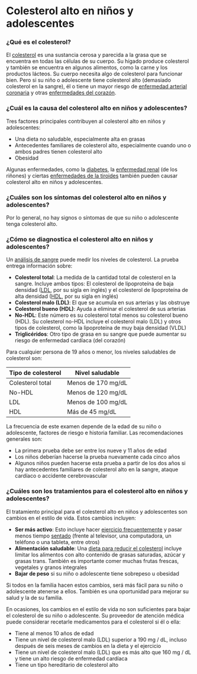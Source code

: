 Colesterol alto en niños y adolescentes
=======================================


### ¿Qué es el colesterol?


El [colesterol](https://medlineplus.gov/spanish/cholesterol.html) es una sustancia cerosa y parecida a la grasa que se encuentra en todas las células de su cuerpo. Su hígado produce colesterol y también se encuentra en algunos alimentos, como la carne y los productos lácteos. Su cuerpo necesita algo de colesterol para funcionar bien. Pero si su niño o adolescente tiene colesterol alto (demasiado colesterol en la sangre), él o tiene un mayor riesgo de [enfermedad arterial coronaria](https://medlineplus.gov/spanish/coronaryarterydisease.html) y otras [enfermedades del corazón](https://medlineplus.gov/spanish/heartdiseases.html).


### ¿Cuál es la causa del colesterol alto en niños y adolescentes?


Tres factores principales contribuyen al colesterol alto en niños y adolescentes:

* Una dieta no saludable, especialmente alta en grasas
* Antecedentes familiares de colesterol alto, especialmente cuando uno o ambos padres tienen colesterol alto
* Obesidad


Algunas enfermedades, como la [diabetes](https://medlineplus.gov/spanish/diabetesinchildrenandteens.html), la [enfermedad renal](https://medlineplus.gov/spanish/kidneydiseases.html) (de los riñones) y ciertas [enfermedades de la tiroides](https://medlineplus.gov/spanish/thyroiddiseases.html) también pueden causar colesterol alto en niños y adolescentes.


### ¿Cuáles son los síntomas del colesterol alto en niños y adolescentes?


Por lo general, no hay signos o síntomas de que su niño o adolescente tenga colesterol alto.


### ¿Cómo se diagnostica el colesterol alto en niños y adolescentes?


Un [análisis de sangre](https://medlineplus.gov/spanish/cholesterollevelswhatyouneedtoknow.html) puede medir los niveles de colesterol. La prueba entrega información sobre:

* **Colesterol total**: La medida de la cantidad total de colesterol en la sangre. Incluye ambos tipos: El colesterol de lipoproteína de baja densidad ([LDL](https://medlineplus.gov/spanish/ldlthebadcholesterol.html), por su sigla en inglés) y el colesterol de lipoproteína de alta densidad ([HDL](https://medlineplus.gov/spanish/hdlthegoodcholesterol.html), por su sigla en inglés)
* **Colesterol malo (LDL)**: El que se acumula en sus arterias y las obstruye
* **Colesterol bueno (HDL)**: Ayuda a eliminar el colesterol de sus arterias
* **No-HDL**: Este número es su colesterol total menos su colesterol bueno (HDL). Su colesterol no-HDL incluye el colesterol malo (LDL) y otros tipos de colesterol, como la lipoproteína de muy baja densidad (VLDL)
* **Triglicéridos**: Otro tipo de grasa en su sangre que puede aumentar su riesgo de enfermedad cardíaca (del corazón)


Para cualquier persona de 19 años o menor, los niveles saludables de colesterol son:




| Tipo de colesterol | Nivel saludable |
| --- | --- |
| Colesterol total | Menos de 170 mg/dL |
| No-HDL | Menos de 120 mg/dL |
| LDL | Menos de 100 mg/dL |
| HDL | Más de 45 mg/dL |


  

La frecuencia de este examen depende de la edad de su niño o adolescente, factores de riesgo e historia familiar. Las recomendaciones generales son:

* La primera prueba debe ser entre los nueve y 11 años de edad
* Los niños deberían hacerse la prueba nuevamente cada cinco años
* Algunos niños pueden hacerse esta prueba a partir de los dos años si hay antecedentes familiares de colesterol alto en la sangre, ataque cardíaco o accidente cerebrovascular


### ¿Cuáles son los tratamientos para el colesterol alto en niños y adolescentes?


El tratamiento principal para el colesterol alto en niños y adolescentes son cambios en el estilo de vida. Estos cambios incluyen:

* **Ser más activo**: Esto incluye hacer [ejercicio frecuentemente](https://medlineplus.gov/spanish/howmuchexercisedoineed.html) y pasar menos tiempo [sentado](https://medlineplus.gov/spanish/healthrisksofaninactivelifestyle.html) (frente al televisor, una computadora, un teléfono o una tableta, entre otros)
* **Alimentación saludable**: Una [dieta para reducir el colesterol](https://medlineplus.gov/spanish/howtolowercholesterolwithdiet.html) incluye limitar los alimentos con alto contenido de grasas saturadas, azúcar y grasas trans. También es importante comer muchas frutas frescas, vegetales y granos integrales
* **Bajar de peso** si su niño o adolescente tiene sobrepeso u obesidad


Si todos en la familia hacen estos cambios, será más fácil para su niño o adolescente atenerse a ellos. También es una oportunidad para mejorar su salud y la de su familia.


En ocasiones, los cambios en el estilo de vida no son suficientes para bajar el colesterol de su niño o adolescente. Su proveedor de atención médica puede considerar recetarle medicamentos para el colesterol si él o ella:

* Tiene al menos 10 años de edad
* Tiene un nivel de colesterol malo (LDL) superior a 190 mg / dL, incluso después de seis meses de cambios en la dieta y el ejercicio
* Tiene un nivel de colesterol malo (LDL) que es más alto que 160 mg / dL y tiene un alto riesgo de enfermedad cardíaca
* Tiene un tipo hereditario de colesterol alto
